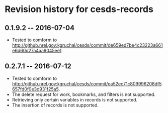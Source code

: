 # Revision history for cesds-records

## 0.1.9.2  -- 2016-07-04

* Tested to comform to http://github.nrel.gov:kgruchal/cesds/commit/de659ed7be4c23223a661e6d60d27a4aa9045ee1.

## 0.2.7.1  -- 2016-07-12

* Tested to comform to http://github.nrel.gov:kgruchal/cesds/commit/ea52ec71c809996206df5657fd0f0e3d931f25a5.
* The delete request for work, bookmarks, and filters is not supported.
* Retrieving only certain variables in records is not supported.
* The insertion of records is not supported.
